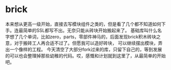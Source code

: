 # brick
  本来想从更高一级开始，直接去写模块组件之类的，但是看了几个都不知道如何下手。连最简单的SSL都写不出。无奈只能从砖块开始搬起来了。
基础库叫什么名字想了几个单词，比如zero，parts，零部件神马的，后面发现brick积木砖块之意，对于搬砖工人再合适不过了。但愿我可以造好砖块，
可以继续摆出模块，弄出一个像样的工程。
  今天清空了大部分fork过来的库，只留下自己的，等到发展的可以也会整理掉那些幼稚的代码。哎，感慨和计划就到这里了，从最简单的开始吧。

